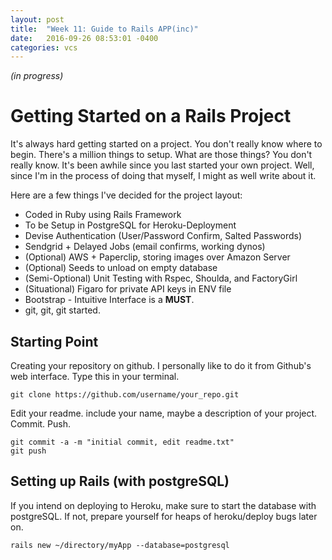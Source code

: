 ```yaml
---
layout: post
title:  "Week 11: Guide to Rails APP(inc)"
date:   2016-09-26 08:53:01 -0400
categories: vcs
---
```


*(in progress)*

# Getting Started on a Rails Project

It's always hard getting started on a project. You don't really know where to begin. There's a million things to setup. What are those things? You don't really know. It's been awhile since you last started your own project. Well, since I'm in the process of doing that myself, I might as well write about it.

Here are a few things I've decided for the project layout:

* Coded in Ruby using Rails Framework
* To be Setup in PostgreSQL for Heroku-Deployment
* Devise Authentication (User/Password Confirm, Salted Passwords)
* Sendgrid + Delayed Jobs (email confirms, working dynos)
* (Optional) AWS + Paperclip, storing images over Amazon Server
* (Optional) Seeds to unload on empty database
* (Semi-Optional) Unit Testing with Rspec, Shoulda, and FactoryGirl
* (Situational) Figaro for private API keys in ENV file
* Bootstrap - Intuitive Interface is a **MUST**.
* git, git, git started.

## Starting Point

Creating your repository on github. I personally like to do it from Github's web interface. Type this in your terminal.

```
git clone https://github.com/username/your_repo.git
```
Edit your readme. include your name, maybe a description of your project. Commit. Push.

```
git commit -a -m "initial commit, edit readme.txt"
git push
```
## Setting up Rails (with postgreSQL)

If you intend on deploying to Heroku, make sure to start the database with postgreSQL. If not, prepare yourself for heaps of heroku/deploy bugs later on.

```
rails new ~/directory/myApp --database=postgresql
```



